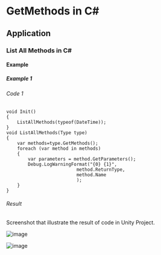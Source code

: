 # GetMethods in C#
## Application
### List All Methods in C#
#### Example 
##### Example 1
###### Code 1

    void Init()
    {
        ListAllMethods(typeof(DateTime));
    }
    void ListAllMethods(Type type)
    {
        var methods=type.GetMethods();
        foreach (var method in methods)
        {
            var parameters = method.GetParameters();
            Debug.LogWarningFormat("{0} {1}",
                              method.ReturnType,
                              method.Name
                              );
        }
    }
   
###### Result

Screenshot that illustrate the result of code in Unity Project.

![image](https://github.com/40843245/CSharp/assets/75050655/b455e665-376c-4676-87b4-51d3af963dd1)

![image](https://github.com/40843245/CSharp/assets/75050655/f0f6d74a-e89e-4018-965a-4d3aeb5299c1)

